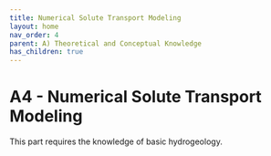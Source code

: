 ```yaml
---
title: Numerical Solute Transport Modeling
layout: home
nav_order: 4
parent: A) Theoretical and Conceptual Knowledge
has_children: true
---
```

<script
  src="https://cdn.mathjax.org/mathjax/latest/MathJax.js?config=TeX-AMS-MML_HTMLorMML"
  type="text/javascript">
</script>
# A4 - Numerical Solute Transport Modeling



This part requires the knowledge of basic hydrogeology. 
